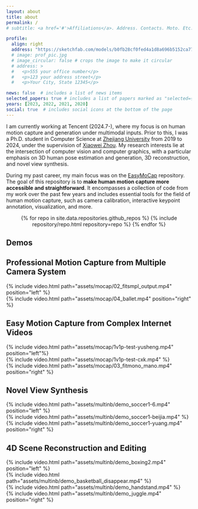 ```yaml
---
layout: about
title: about
permalink: /
# subtitle: <a href='#'>Affiliations</a>. Address. Contacts. Moto. Etc.

profile:
  align: right
  address: "https://sketchfab.com/models/b0fb28cf0fed4a1d8a696b5152ca775c/embed"
  # image: prof_pic.jpg
  # image_circular: false # crops the image to make it circular
  # address: >
  #   <p>555 your office number</p>
  #   <p>123 your address street</p>
  #   <p>Your City, State 12345</p>

news: false  # includes a list of news items
selected_papers: true # includes a list of papers marked as "selected={true}"
years: [2023, 2022, 2021, 2020]
social: true  # includes social icons at the bottom of the page
---
```


I am currently working at Tencent (2024.7-), where my focus is on human motion capture and generation under multimodal inputs. Prior to this, I was a Ph.D. student in Computer Science at [Zhejiang University](http://www.zju.edu.cn/english/) from 2019 to 2024, under the supervision of [Xiaowei Zhou](http://xzhou.me). My research interests lie at the intersection of computer vision and computer graphics, with a particular emphasis on 3D human pose estimation and generation, 3D reconstruction, and novel view synthesis.

During my past career, my main focus was on the [EasyMoCap](https://github.com/zju3dv/EasyMocap/) repository. The goal of this repository is to **make human motion capture more accessible and straightforward**. It encompasses a collection of code from my work over the past few years and includes essential tools for the field of human motion capture, such as camera calibration, interactive keypoint annotation, visualization, and more.

<div class="repositories" align="center">
  {% for repo in site.data.repositories.github_repos %}
    {% include repository/repo.html repository=repo %}
  {% endfor %}
</div>

## Demos

## Professional Motion Capture from Multiple Camera System

<div class="row">
    <div class="col-sm mt-0 mt-md-0">
        {% include video.html path="assets/mocap/02_fitsmpl_output.mp4" position="left" %}
    </div>
    <div class="col-sm mt-0 mt-md-0">
        {% include video.html path="assets/mocap/04_ballet.mp4" position="right"  %}
    </div>
</div>

## Easy Motion Capture from Complex Internet Videos

<div class="row">
    <div class="col-sm mt-0 mt-md-0">
        {% include video.html path="assets/mocap/1v1p-test-yusheng.mp4" position="left"%}
    </div>
    <div class="col-sm mt-0 mt-md-0">
        {% include video.html path="assets/mocap/1v1p-test-cxk.mp4" %}
    </div>
    <div class="col-sm mt-0 mt-md-0">
        {% include video.html path="assets/mocap/03_fitmono_mano.mp4" position="right"  %}
    </div>
</div>

## Novel View Synthesis

<div class="row">
    <div class="col-sm mt-0 mt-md-0">
        {% include video.html path="assets/multinb/demo_soccer1-6.mp4" position="left" %}
    </div>
    <div class="col-sm mt-0 mt-md-0">
        {% include video.html path="assets/multinb/demo_soccer1-beijia.mp4" %}
    </div>
    <div class="col-sm mt-0 mt-md-0">
        {% include video.html path="assets/multinb/demo_soccer1-yuang.mp4" position="right"  %}
    </div>
</div>

## 4D Scene Reconstruction and Editing

<div class="row">
    <div class="col-sm mt-0 mt-md-0">
        {% include video.html path="assets/multinb/demo_boxing2.mp4" position="left" %}
    </div>
    <div class="col-sm mt-0 mt-md-0">
        {% include video.html path="assets/multinb/demo_basketball_disappear.mp4" %}
    </div>
    <div class="col-sm mt-0 mt-md-0">
        {% include video.html path="assets/multinb/demo_handstand.mp4" %}
    </div>
    <div class="col-sm mt-0 mt-md-0">
        {% include video.html path="assets/multinb/demo_juggle.mp4" position="right" %}
    </div>
</div>

